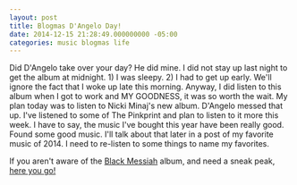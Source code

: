 ```yaml
---
layout: post
title: Blogmas D'Angelo Day!
date: 2014-12-15 21:28:49.000000000 -05:00
categories: music blogmas life
---
```

<p>Did D'Angelo take over your day? He did mine. I did not stay up last night to get the album at midnight. 1) I was sleepy. 2) I had to get up early. We'll ignore the fact that I woke up late this morning. Anyway, I did listen to this album when I got to work and MY GOODNESS, it was so worth the wait. My plan today was to listen to Nicki Minaj's new album. D'Angelo messed that up. I've listened to some of The Pinkprint and plan to listen to it more this week. I have to say, the music I've bought this year have been really good. Found some good music. I'll talk about that later in a post of my favorite music of 2014. I need to re-listen to some things to name my favorites.</p>
<p>If you aren't aware of the <a href="https://itunes.apple.com/us/album/id950764300">Black Messiah</a> album, and need a sneak peak, <a href="https://soundcloud.com/dangelomusicofficial/sugah-daddy">here you go!</a></p>

